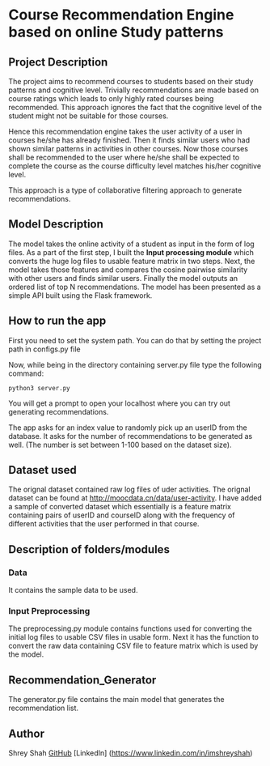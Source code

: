 # Course Recommendation Engine based on online Study patterns

## Project Description
The project aims to recommend courses to students based on their study patterns and cognitive level.
Trivially recommendations are made based on course ratings which leads to only highly rated courses being recommended. This approach ignores the fact that the cognitive level of the student might not be suitable for those courses.

Hence this recommendation engine takes the user activity of a user in courses he/she has already finished. Then it finds similar users who had shown similar patterns in activities in other courses.
Now those courses shall be recommended to the user where he/she shall be expected to complete the course as the course difficulty level matches his/her cognitive level.

This approach is a type of collaborative filtering approach to generate recommendations.

## Model Description
The model takes the online activity of a student as input in the form of log files. 
As a part of the first step, I built the **Input processing module** which converts the huge log files to usable feature matrix in two steps. 
Next, the model takes those features and compares the cosine pairwise similarity with other users and finds similar users. 
Finally the model outputs an ordered list of top N recommendations. 
The model has been presented as a simple API built using the Flask framework. 

## How to run the app
First you need to set the system path. You can do that by setting the project path in configs.py file

Now, while being in the directory containing server.py file type the following command:

`python3 server.py`

You will get a prompt to open your localhost where you can try out generating recommendations.

The app asks for an index value to randomly pick up an userID from the database. It asks for the number of recommendations to be generated as well. 
(The number is set between 1-100 based on the dataset size).

## Dataset used
The orignal dataset contained raw log files of uder activities. The orignal dataset can be found at http://moocdata.cn/data/user-activity.
I have added a sample of converted dataset which essentially is a feature matrix containing pairs of userID and courseID along with the frequency of different activities that the user performed in that course.

## Description of folders/modules

### Data
It contains the sample data to be used.

### Input Preprocessing 
The preprocessing.py module contains functions used for converting the initial log files to usable CSV files in usable form. 
Next it has the function to convert the raw data containing CSV file to feature matrix which is used by the model.

## Recommendation_Generator
The generator.py file contains the main model that generates the recommendation list.

## Author
Shrey Shah 
[GitHub](https://github.com/imshreyshah) 
[LinkedIn] (https://www.linkedin.com/in/imshreyshah)
  